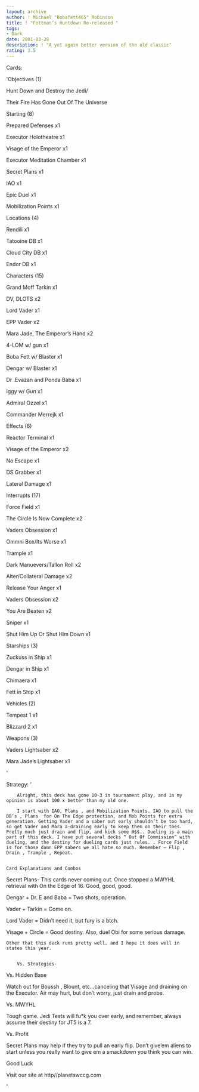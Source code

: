 ```yaml
---
layout: archive
author: ! Michael "Bobafett465" Robinson
title: ! "Fettman’s Huntdown Re-released "
tags:
- Dark
date: 2001-03-28
description: ! "A yet again better version of the old classic"
rating: 3.5
---
```

Cards: 

'Objectives (1)

Hunt Down and Destroy the Jedi/ 

Their Fire Has Gone Out Of The Universe


Starting  (8)

Prepared Defenses x1 

Executor Holotheatre x1 

Visage of the Emperor x1 

Executor  Meditation Chamber x1 

Secret Plans x1 

IAO x1 

Epic Duel x1 

Mobilization Points x1 


Locations (4)

Rendili x1 

Tatooine DB x1 

Cloud City DB x1 

Endor DB x1 


Characters (15)

Grand Moff Tarkin x1 

DV, DLOTS x2 

Lord Vader x1 

EPP Vader x2

Mara Jade, The Emperor&#8217;s Hand x2

4-LOM w/ gun  x1 

Boba Fett w/ Blaster x1 

Dengar w/ Blaster x1 

Dr .Evazan and Ponda Baba x1 

Iggy w/ Gun x1

Admiral Ozzel x1

Commander Merrejk x1    


Effects (6)

Reactor Terminal  x1  

Visage of the Emperor x2

No Escape x1  

DS Grabber x1  

Lateral Damage x1 


Interrupts (17)

Force Field x1

The Circle Is Now Complete x2 

Vaders Obsession x1

Ommni Box/Its Worse x1  

Trample x1 

Dark Manuevers/Tallon Roll x2 

Alter/Collateral Damage  x2

Release Your Anger x1 

Vaders Obsession x2 

You Are Beaten x2 

Sniper x1 

Shut Him Up Or Shut Him Down x1  


Starships (3)

Zuckuss in Ship x1 

Dengar in Ship x1 

Chimaera x1 

Fett in Ship x1 


Vehicles (2)

Tempest 1 x1 

Blizzard 2 x1 



Weapons (3)

Vaders Lightsaber x2 

Mara Jade&#8217;s Lightsaber x1 

'

Strategy: '

		Alright, this deck has gone 10-3 in tournament play, and in my opinion is about 100 x better than my old one. 

		I start with IAO, Plans , and Mobilization Points. IAO to pull the DB’s , Plans  for On The Edge protection, and Mob Points for extra generation. Getting Vader and a saber out early shouldn’t be too hard, so get Vader and Mara a-draining early to keep them on their toes. Pretty much just drain and flip, and kick some @$$.. Dueling is a main part of this deck. I have put several decks “ Out Of Commission” with dueling, and the destiny for dueling cards just rules. . Force Field is for those damn EPP sabers we all hate so much. Remember – Flip , Drain , Trample , Repeat. 


	Card Explanations and Combos


Secret Plans- This cards never coming out. Once stopped a MWYHL retrieval with On the Edge of 16. Good, good, good.


Dengar + Dr. E and Baba = Two shots, operation. 


Vader + Tarkin = Come on. 


Lord Vader = Didn’t need it, but fury is a btch. 


Visage + Circle =  Good destiny. Also, duel Obi for some serious damage. 


	Other that this deck runs pretty well, and I hope it does well in states this year.


		Vs. Strategies-

Vs. Hidden Base

Watch out for Boussh , Blount, etc…canceling that Visage and draining on the Executor. Air may hurt, but don’t worry, just drain and probe. 


Vs. MWYHL 

Tough game. Jedi Tests will fu*k you over early, and remember, always assume their destiny for JT5 is a 7.  


Vs. Profit

Secret Plans may help if they try to pull an early flip. Don’t give’em aliens to start unless you really want to give em a smackdown you think you can win. 



Good Luck 


Visit our site at http//planetswccg.com


'